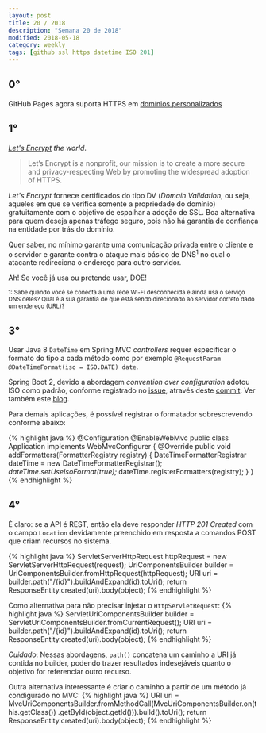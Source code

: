 ```yaml
---
layout: post
title: 20 / 2018
description: "Semana 20 de 2018"
modified: 2018-05-18
category: weekly
tags: [github ssl https datetime ISO 201]
---
```



## 0°
GitHub Pages agora suporta HTTPS em [domínios personalizados][ghpg]

## 1°
_[Let's Encrypt][ltcrypt] the world_.

>Let’s Encrypt is a nonprofit, our mission is to create a more secure and privacy-respecting Web by
promoting the widespread adoption of HTTPS.

_Let's Encrypt_ fornece certificados do tipo DV (_Domain Validation_, ou seja, aqueles em que se
verifica somente a propriedade do domínio) gratuitamente com o objetivo de espalhar a adoção de SSL.
Boa alternativa para quem deseja apenas tráfego seguro, pois não há garantia de confiança na entidade
por trás do domínio.

Quer saber, no mínimo garante uma comunicação privada entre o cliente e o servidor e garante contra
o ataque mais básico de DNS<sup>1</sup> no qual o atacante redireciona o endereço para outro servidor.

Ah! Se você já usa ou pretende usar, DOE!

<sup>1: Sabe quando você se conecta a uma rede Wi-Fi desconhecida e ainda usa o serviço DNS deles?
Qual é a sua garantia de que está sendo direcionado ao servidor correto dado um endereço (URL)?</sup>


## 3°

Usar Java 8 `DateTime` em Spring MVC _controllers_ requer especificar o formato do tipo a cada método
como por exemplo `@RequestParam @DateTimeFormat(iso = ISO.DATE) date`.

Spring Boot 2, devido a abordagem _convention over configuration_ adotou ISO como padrão, conforme
registrado no [issue][sb0], através deste [commit][sb1]. Ver também este [blog][blog].

Para demais aplicações, é possível registrar o formatador sobrescrevendo conforme abaixo:

{% highlight java %}
@Configuration
@EnableWebMvc
public class Application implements WebMvcConfigurer {
	@Override
	public void addFormatters(FormatterRegistry registry) {
		DateTimeFormatterRegistrar dateTime = new DateTimeFormatterRegistrar();
		*dateTime.setUseIsoFormat(true);*
		dateTime.registerFormatters(registry);
	}
}
{% endhighlight %}

## 4°

É claro: se a API é REST, então ela deve responder _HTTP 201 Created_ com o campo `Location` devidamente
preenchido em resposta a comandos POST que criam recursos no sistema.

{% highlight java %}
ServletServerHttpRequest httpRequest = new ServletServerHttpRequest(request);
UriComponentsBuilder builder = UriComponentsBuilder.fromHttpRequest(httpRequest);
URI uri = builder.path("/{id}").buildAndExpand(id).toUri();
return ResponseEntity.created(uri).body(object);
{% endhighlight %}

Como alternativa para não precisar injetar o `HttpServletRequest`:
{% highlight java %}
ServletUriComponentsBuilder builder = ServletUriComponentsBuilder.fromCurrentRequest();
URI uri = builder.path("/{id}").buildAndExpand(id).toUri();
return ResponseEntity.created(uri).body(object);
{% endhighlight %}

*Cuidado*: Nessas abordagens, `path()` concatena um caminho a URI já contida no builder, podendo trazer
resultados indesejáveis quanto o objetivo for referenciar outro recurso.


Outra alternativa interessante é criar o caminho a partir de um método já condigurado no MVC:
{% highlight java %}
URI uri = MvcUriComponentsBuilder.fromMethodCall(MvcUriComponentsBuilder.on(this.getClass())
			.getById(object.getId())).build().toUri();
return ResponseEntity.created(uri).body(object);
{% endhighlight %}


[ghpg]: https://blog.github.com/2018-05-01-github-pages-custom-domains-https
[ltcrypt]: https://letsencrypt.org
[sb0]: https://github.com/spring-projects/spring-boot/issues/5523
[sb1]: https://github.com/spring-projects/spring-boot/commit/2fa0539e7f7bf93505f67303955cc7da6f9f5846
[blog]: https://blog.codecentric.de/en/2017/08/parsing-of-localdate-query-parameters-in-spring-boot
